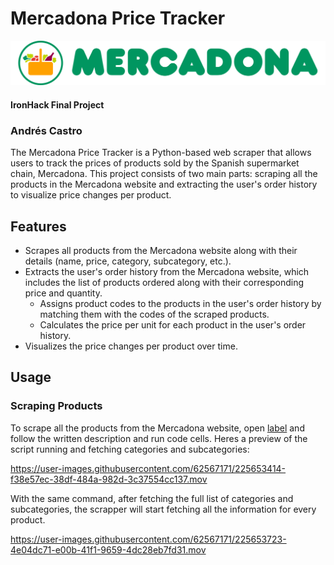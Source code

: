 # Mercadona Price Tracker
![Mercadona logo](media/Logo_Mercadona_(color-300-alpha).png)
#### IronHack Final Project
### Andrés Castro

The Mercadona Price Tracker is a Python-based web scraper that allows users to track the prices of products sold by the Spanish supermarket chain, Mercadona. This project consists of two main parts: scraping all the products in the Mercadona website and extracting the user's order history to visualize price changes per product.

## Features
 - Scrapes all products from the Mercadona website along with their details (name, price, category, subcategory, etc.).
 - Extracts the user's order history from the Mercadona website, which includes the list of products ordered along with their corresponding price and quantity.
    - Assigns product codes to the products in the user's order history by matching them with the codes of the scraped products.
    - Calculates the price per unit for each product in the user's order history.
 - Visualizes the price changes per product over time.


## Usage

### Scraping Products

To scrape all the products from the Mercadona website, open [label](mercadona/scraping/mercadona_scraper.ipynb) and follow the written description and run code cells. Heres a preview of the script running and fetching categories and subcategories:

https://user-images.githubusercontent.com/62567171/225653414-f38e57ec-38df-484a-982d-3c37554cc137.mov

With the same command, after fetching the full list of categories and subcategories, the scrapper will start fetching all the information for every product.

https://user-images.githubusercontent.com/62567171/225653723-4e04dc71-e00b-41f1-9659-4dc28eb7fd31.mov

